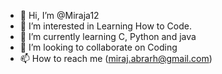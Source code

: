 - 👋 Hi, I’m @Miraja12
- 👀 I’m interested in Learning How to Code.
- 🌱 I’m currently learning  C, Python and java
- 💞️ I’m looking to collaborate on Coding
- 📫 How to reach me (miraj.abrarh@gmail.com)

<!---
Miraja12/Miraja12 is a ✨ special ✨ repository because its `README.md` (this file) appears on your GitHub profile.
You can click the Preview link to take a look at your changes.
--->
